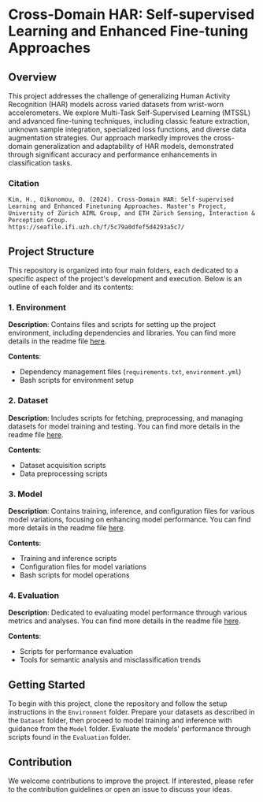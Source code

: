 # Cross-Domain HAR: Self-supervised Learning and Enhanced Fine-tuning Approaches

## Overview
This project addresses the challenge of generalizing Human Activity Recognition (HAR) models across varied datasets from wrist-worn accelerometers. We explore Multi-Task Self-Supervised Learning (MTSSL) and advanced fine-tuning techniques, including classic feature extraction, unknown sample integration, specialized loss functions, and diverse data augmentation strategies. Our approach markedly improves the cross-domain generalization and adaptability of HAR models, demonstrated through significant accuracy and performance enhancements in classification tasks. 

### Citation
```
Kim, H., Oikonomou, O. (2024). Cross-Domain HAR: Self-supervised Learning and Enhanced Finetuning Approaches. Master's Project, University of Zürich AIML Group, and ETH Zürich Sensing, Interaction & Perception Group.
https://seafile.ifi.uzh.ch/f/5c79a0dfef5d4293a5c7/
```


## Project Structure
This repository is organized into four main folders, each dedicated to a specific aspect of the project's development and execution. Below is an outline of each folder and its contents:

### 1. Environment
**Description**: Contains files and scripts for setting up the project environment, including dependencies and libraries. You can find more details in the readme file [here](./1-Environment/README.md).

**Contents**:
- Dependency management files (`requirements.txt`, `environment.yml`)
- Bash scripts for environment setup

### 2. Dataset
**Description**: Includes scripts for fetching, preprocessing, and managing datasets for model training and testing. You can find more details in the readme file [here](./2-Dataset/README.md).

**Contents**:
- Dataset acquisition scripts
- Data preprocessing scripts

### 3. Model
**Description**: Contains training, inference, and configuration files for various model variations, focusing on enhancing model performance. You can find more details in the readme file [here](./3-Model/README.md).

**Contents**:
- Training and inference scripts
- Configuration files for model variations
- Bash scripts for model operations

### 4. Evaluation
**Description**: Dedicated to evaluating model performance through various metrics and analyses. You can find more details in the readme file [here](./4-Evaluation/README.md).

**Contents**:
- Scripts for performance evaluation
- Tools for semantic analysis and misclassification trends

## Getting Started
To begin with this project, clone the repository and follow the setup instructions in the `Environment` folder. Prepare your datasets as described in the `Dataset` folder, then proceed to model training and inference with guidance from the `Model` folder. Evaluate the models' performance through scripts found in the `Evaluation` folder.

## Contribution
We welcome contributions to improve the project. If interested, please refer to the contribution guidelines or open an issue to discuss your ideas.
